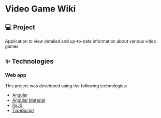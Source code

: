 # Video Game Wiki

## 💻 Project

Application to view detailed and up-to-date information about various video games

## ✨ Technologies

### Web app

This project was developed using the following technologies:

- [Angular](https://angular.io/)
- [Angular Material](https://material.angular.io/)
- [RxJS](https://rxjs.dev/)
- [TypeScript](https://www.typescriptlang.org/)
